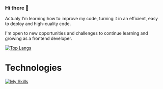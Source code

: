 ### Hi there 👋

Actualy I'm learning how to improve my code, turning it in an efficient, easy to deploy and high-cuality code.


I'm open to new opportunities and challenges to continue learning and growing as a frontend developer.

<!--
[![Anurag's GitHub stats](https://github-readme-stats.vercel.app/api?username=AironRuda)](https://github.com/anuraghazra/github-readme-stats)

![Anurag's GitHub stats](https://github-readme-stats.vercel.app/api?username=AironRuda&show_icons=true&theme=transparent)
[![Top Langs](https://github-readme-stats.vercel.app/api/top-langs/?username=AironRuda)](https://github.com/anuraghazra/github-readme-stats)

-->
[![Top Langs](https://github-readme-stats.vercel.app/api/top-langs/?username=AironRuda&layout=compact)](https://github.com/anuraghazra/github-readme-stats)

# Technologies

[![My Skills](https://skillicons.dev/icons?i=react,js,html,css,bootstrap,firebase,github,sass)](https://skillicons.dev)

<!--
**AironRuda/AironRuda** is a ✨ _special_ ✨ repository because its `README.md` (this file) appears on your GitHub profile.

Here are some ideas to get you started:

- 🔭 I’m currently working on ...
- 🌱 I’m currently learning ...
- 👯 I’m looking to collaborate on ...
- 🤔 I’m looking for help with ...
- 💬 Ask me about ...
- 📫 How to reach me: ...
- 😄 Pronouns: ...
- ⚡ Fun fact: ...
-->
